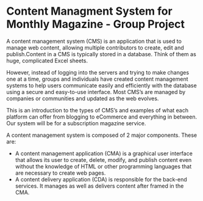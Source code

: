 # Content Managment System for Monthly Magazine - Group Project

A content management system (CMS) is an application that is used to manage web content, allowing multiple contributors to create, edit and publish.Content in a CMS is typically stored in a database. Think of them as huge, complicated Excel sheets.

However, instead of logging into the servers and trying to make changes one at a time, groups and individuals have created content management systems to help users communicate easily and efficiently with the database using a secure and easy-to-use interface. Most CMS’s are managed by companies or communities and updated as the web evolves.	

This is an introduction to the types of CMS’s and examples of what each platform can offer from blogging to eCommerce and everything in between. Our system will be for a subscription magazine service.

A content management system is composed of 2 major components. These are:

* A content management application (CMA) is a graphical user interface that allows its user to create, delete, modify, and publish content even without the knowledge of HTML or other programming languages ​​that are necessary to create web pages.
* A content delivery application (CDA) is responsible for the back-end services. It manages as well as delivers content after framed in the CMA.
